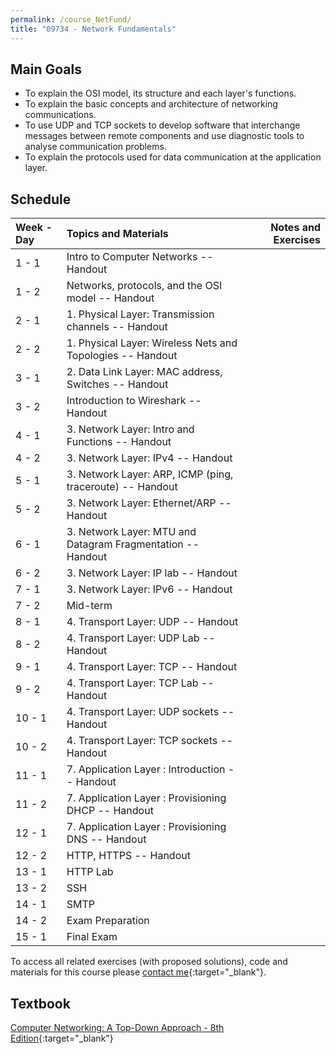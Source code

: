 ```yaml
---
permalink: /course_NetFund/
title: "09734 - Network Fundamentals"
---
```

## Main Goals

- To explain the OSI model, its structure and each layer's functions.
- To explain the basic concepts and architecture of networking communications.
- To use UDP and TCP sockets to develop software that interchange messages between remote components and use diagnostic tools to analyse communication problems.
- To explain the protocols used for data communication at the application layer.

## Schedule

| Week - Day | Topics and Materials                                        | Notes and Exercises |
|:-----------|:------------------------------------------------------------|--------------------:|
| 1 - 1      | Intro to Computer Networks -- Handout                       |                     |
| 1 - 2      | Networks, protocols, and the OSI model -- Handout           |                     |
| 2 - 1      | 1. Physical Layer: Transmission channels -- Handout         |                     |
| 2 - 2      | 1. Physical Layer: Wireless Nets and Topologies -- Handout  |                     |
| 3 - 1      | 2. Data Link Layer: MAC address, Switches -- Handout        |                     |
| 3 - 2      | Introduction to Wireshark -- Handout                        |                     |
| 4 - 1      | 3. Network Layer: Intro and Functions -- Handout            |                     |
| 4 - 2      | 3. Network Layer: IPv4 -- Handout                           |                     |
| 5 - 1      | 3. Network Layer: ARP, ICMP (ping, traceroute) -- Handout   |                     |
| 5 - 2      | 3. Network Layer: Ethernet/ARP -- Handout                   |                     |
| 6 - 1      | 3. Network Layer: MTU and Datagram Fragmentation -- Handout |                     |
| 6 - 2      | 3. Network Layer: IP lab -- Handout                         |                     |
| 7 - 1      | 3. Network Layer: IPv6  -- Handout                          |                     |
| 7 - 2      | Mid-term                                                    |                     |
| 8 - 1      | 4. Transport Layer: UDP -- Handout                          |                     |
| 8 - 2      | 4. Transport Layer: UDP Lab -- Handout                      |                     |
| 9 - 1      | 4. Transport Layer: TCP -- Handout                          |                     |
| 9 - 2      | 4. Transport Layer: TCP Lab -- Handout                      |                     |
| 10 - 1     | 4. Transport Layer: UDP sockets -- Handout                  |                     |
| 10 - 2     | 4. Transport Layer: TCP sockets -- Handout                  |                     |
| 11 - 1     | 7. Application Layer : Introduction -- Handout              |                     |
| 11 - 2     | 7. Application Layer : Provisioning DHCP -- Handout         |                     |
| 12 - 1     | 7. Application Layer : Provisioning DNS -- Handout          |                     |
| 12 - 2     | HTTP, HTTPS  -- Handout                                     |                     |
| 13 - 1     | HTTP Lab                                                    |                     |                
| 13 - 2     | SSH                                                         |                     |
| 14 - 1     | SMTP                                                        |                     |
| 14 - 2     | Exam Preparation                                            |                     |
| 15 - 1     | Final Exam                                                  |                     |
To access all related exercises (with proposed solutions), code and materials for this course please [contact me](https://forms.gle/63NYpG1siX6E4KGj8){:target="_blank"}.
## Textbook

[Computer Networking: A Top-Down Approach - 8th Edition](https://gaia.cs.umass.edu/kurose_ross/index.php){:target="_blank"}